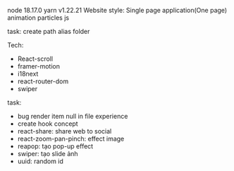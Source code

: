 node 18.17.0
yarn v1.22.21
Website style: Single page application(One page)
animation particles js

task: create path alias folder

Tech:

-   React-scroll
-   framer-motion
-   i18next
-   react-router-dom
-   swiper

task:

-   bug render item null in file experience
-   create hook concept
-   react-share: share web to social
-   react-zoom-pan-pinch: effect image
-   reapop: tạo pop-up effect
-   swiper: tạo slide ảnh
-   uuid: random id
